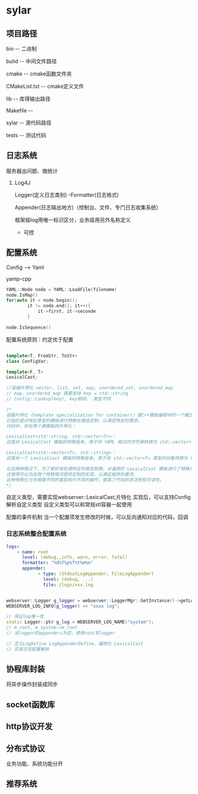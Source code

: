 # sylar

## 项目路径

bin --  二进制

bulid -- 中间文件路径

cmake -- cmake函数文件夹

CMakeList.txt -- cmake定义文件

lib -- 库得输出路径

Makefile -- 

sylar -- 源代码路径

tests -- 测试代码

## 日志系统

服务器出问题、做统计

1)
    Log4J


    Logger(定义日志类别)
    -Formatter(日志格式)

    Appender(日志输出地方)（控制台、文件、专门日志收集系统）


    框架级log用唯一标识区分，业务级用另外名称定义
    - 可控


## 配置系统

Config --> Yaml

yamp-cpp

```cpp
YAML::Node node = YAML::LoadFile(filename)
node.IsMap()
for(auto it = node.begin();
        it != node.end(); it++){
            it->first, it->seconde
        }

node.IsSequence()
```

配置系统原则：约定优于配置

```cpp

template<T, FromStr, ToStr>
class ConfigVar;

template<F, T>
LexicalCast;

//容器片特化 vector, list, set, map, unordered_set, unordered_map
// map、unordered_map 需要支持 key = std::string
// Config::Lookup(key), key相同， 类型不同

/*
容器片特化（template specialization for containers）是C++模板编程中的一个概念。
它指的是对特定类型的模板进行特殊处理或定制，以满足特定的需求。
代码中，存在两个类模板的片特化：

LexicalCast<std::string, std::vector<T>>：
这是对 LexicalCast 模板的特殊版本，用于将 YAML 格式的字符串转换为 std::vector<T> 类型的对象。

LexicalCast<std::vector<T>, std::string>：
这是另一个 LexicalCast 模板的特殊版本，用于将 std::vector<T> 类型的对象转换为 YAML 格式的字符串。

在这两种情况下，为了更好地处理特定的类型转换，对通用的 LexicalCast 模板进行了特殊化。
这使得可以为这两个特殊情况提供定制的实现，以满足程序的需求。
这种特殊化允许根据不同的类型执行不同的操作，提高了代码的灵活性和可读性。
*/

```

自定义类型，需要实现webserver::LexicalCast,片特化
实现后，可以支持Config解析自定义类型
自定义类型可以和常规stl容器一起使用

配置的事件机制
当一个配置项发生修改的时候，可以反向通知对应的代码，回调

### 日志系统整合配置系统

```yaml
logs:
    - name: root
      level: (debug,,info, warn, error, fatal)
      formatter: "%d%T%p%T%t%m%n" 
      appender:
            - type: (StdoutLogAppender, FileLogAppender)
              level: (debug, ...)
              file: /logs/xxx.log

```

```cpp

webserver::Logger g_logger = webserver::LoggerMgr::GetInstance()->getLogger(name);
WEBSERVER_LOG_INFO(g_logger) << "xxxx log";

```

```cpp
// 保证log唯一性
static Logger::ptr g_log = WEBSERVER_LOG_NAME("system");
// m_root, m_system->m_root
// 当logger的appenders为空，使用root写logger
```
```cpp
// 定义LogDefine LogAppenderDefine，偏特化 LexicalCast
// 实现日志配置解析
```

## 协程库封装

将异步操作封装成同步

## socket函数库


## http协议开发


## 分布式协议

业务功能、系统功能分开

## 推荐系统